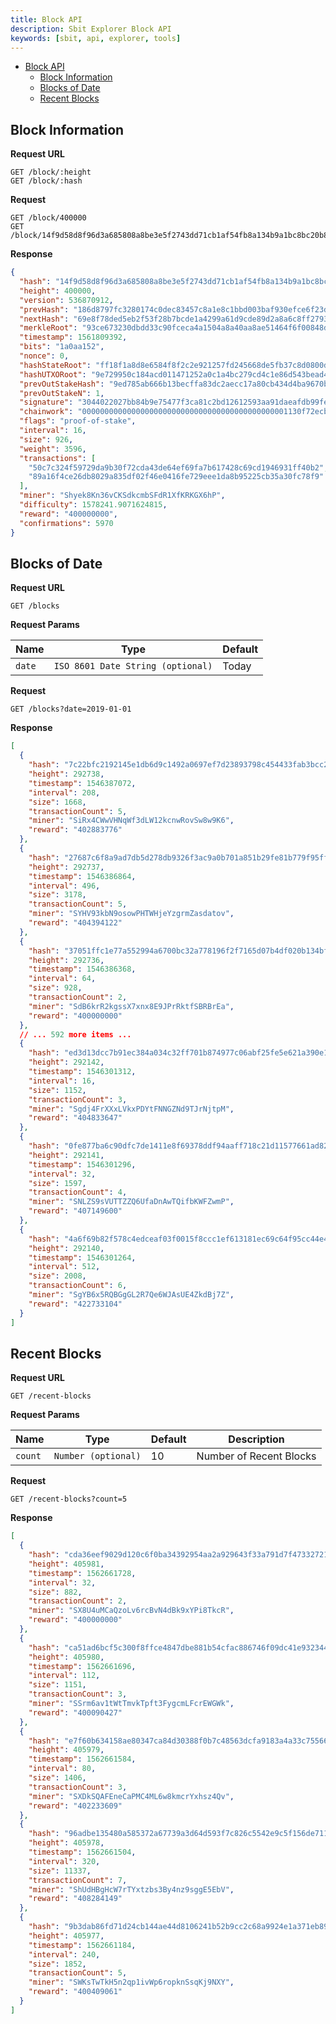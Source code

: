 ```yaml
---
title: Block API
description: Sbit Explorer Block API
keywords: [sbit, api, explorer, tools]
---
```



- [Block API](#block-api)
  - [Block Information](#block-information)
  - [Blocks of Date](#blocks-of-date)
  - [Recent Blocks](#recent-blocks)


## Block Information

**Request URL**
```
GET /block/:height
GET /block/:hash
```

**Request**
```
GET /block/400000
GET /block/14f9d58d8f96d3a685808a8be3e5f2743dd71cb1af54fb8a134b9a1bc8bc20b8
```

**Response**
```json
{
  "hash": "14f9d58d8f96d3a685808a8be3e5f2743dd71cb1af54fb8a134b9a1bc8bc20b8",
  "height": 400000,
  "version": 536870912,
  "prevHash": "186d8797fc3280174c0dec83457c8a1e8c1bbd003baf930efce6f23d6cf2ac5a",
  "nextHash": "69e8f78ded5eb2f53f28b7bcde1a4299a61d9cde89d2a8a6c8ff2793fc777119",
  "merkleRoot": "93ce673230dbdd33c90fceca4a1504a8a40aa8ae51464f6f00848d239f08e0b8",
  "timestamp": 1561809392,
  "bits": "1a0aa152",
  "nonce": 0,
  "hashStateRoot": "ff18f1a8d8e6584f8f2c2e921257fd245668de5fb37c8d0800de675eaf673d21",
  "hashUTXORoot": "9e729950c184acd011471252a0c1a4bc279cd4c1e86d543bead4af6df787b2dd",
  "prevOutStakeHash": "9ed785ab666b13becffa83dc2aecc17a80cb434d4ba9670be455e15e730a2d2d",
  "prevOutStakeN": 1,
  "signature": "3044022027bb84b9e75477f3ca81c2bd12612593aa91daeafdb99feef7bbd2b560fb16ba022049e9af798574c8cfc70cd145d9cb223beff9ebf3576eada1c508e21c4edade46",
  "chainwork": "0000000000000000000000000000000000000000000001130f72ecb5f976a847",
  "flags": "proof-of-stake",
  "interval": 16,
  "size": 926,
  "weight": 3596,
  "transactions": [
    "50c7c324f59729da9b30f72cda43de64ef69fa7b617428c69cd1946931ff40b2",
    "89a16f4ce26db8029a835df02f46e0416fe729eee1da8b95225cb35a30fc78f9"
  ],
  "miner": "Shyek8Kn36vCKSdkcmbSFdR1XfKRKGX6hP",
  "difficulty": 1578241.9071624815,
  "reward": "400000000",
  "confirmations": 5970
}
```


## Blocks of Date

**Request URL**
```
GET /blocks
```
**Request Params**
<table>
    <thead>
        <tr>
            <th>Name</th>
            <th>Type</th>
            <th>Default</th>
        </tr>
    </thead>
    <tbody>
        <tr>
            <td>
              <code>date</code>
            </td>
            <td>
              <code>ISO 8601 Date String (optional)</code>
            </td>
            <td>Today</td>
        </tr>
    </tbody>
</table>

**Request**
```
GET /blocks?date=2019-01-01
```

**Response**
```json
[
  {
    "hash": "7c22bfc2192145e1db6d9c1492a0697ef7d23893798c454433fab3bcc2c2b35d",
    "height": 292738,
    "timestamp": 1546387072,
    "interval": 208,
    "size": 1668,
    "transactionCount": 5,
    "miner": "SiRx4CWwVHNqWf3dLW12kcnwRovSw8w9K6",
    "reward": "402883776"
  },
  {
    "hash": "27687c6f8a9ad7db5d278db9326f3ac9a0b701a851b29fe81b779f95ff759056",
    "height": 292737,
    "timestamp": 1546386864,
    "interval": 496,
    "size": 3178,
    "transactionCount": 5,
    "miner": "SYHV93kbN9osowPHTWHjeYzgrmZasdatov",
    "reward": "404394122"
  },
  {
    "hash": "37051ffc1e77a552994a6700bc32a778196f2f7165d07b4df020b134bf662021",
    "height": 292736,
    "timestamp": 1546386368,
    "interval": 64,
    "size": 928,
    "transactionCount": 2,
    "miner": "SdB6krR2kgssX7xnx8E9JPrRktfSBRBrEa",
    "reward": "400000000"
  },
  // ... 592 more items ...
  {
    "hash": "ed3d13dcc7b91ec384a034c32ff701b874977c06abf25fe5e621a390e147f7f7",
    "height": 292142,
    "timestamp": 1546301312,
    "interval": 16,
    "size": 1152,
    "transactionCount": 3,
    "miner": "Sgdj4FrXXxLVkxPDYtFNNGZNd9TJrNjtpM",
    "reward": "404833647"
  },
  {
    "hash": "0fe877ba6c90dfc7de1411e8f69378ddf94aaff718c21d11577661ad82898da1",
    "height": 292141,
    "timestamp": 1546301296,
    "interval": 32,
    "size": 1597,
    "transactionCount": 4,
    "miner": "SNLZS9sVUTTZZQ6UfaDnAwTQifbKWFZwmP",
    "reward": "407149600"
  },
  {
    "hash": "4a6f69b82f578c4edceaf03f0015f8ccc1ef613181ec69c64f95cc44e4c6ddc2",
    "height": 292140,
    "timestamp": 1546301264,
    "interval": 512,
    "size": 2008,
    "transactionCount": 6,
    "miner": "SgYB6x5RQBGgGL2R7Qe6WJAsUE4ZkdBj7Z",
    "reward": "422733104"
  }
]
```


## Recent Blocks

**Request URL**
```
GET /recent-blocks
```
**Request Params**
<table>
    <thead>
        <tr>
            <th>Name</th>
            <th>Type</th>
            <th>Default</th>
            <th>Description</th>
        </tr>
    </thead>
    <tbody>
        <tr>
            <td>
              <code>count</code>
            </td>
            <td>
              <code>Number (optional)</code>
            </td>
            <td>10</td>
            <td>Number of Recent Blocks</td>
        </tr>
    </tbody>
</table>

**Request**
```
GET /recent-blocks?count=5
```

**Response**
```json
[
  {
    "hash": "cda36eef9029d120c6f0ba34392954aa2a929643f33a791d7f47332721a7ab86",
    "height": 405981,
    "timestamp": 1562661728,
    "interval": 32,
    "size": 882,
    "transactionCount": 2,
    "miner": "SX8U4uMCaQzoLv6rcBvN4dBk9xYPi8TkcR",
    "reward": "400000000"
  },
  {
    "hash": "ca51ad6bcf5c300f8ffce4847dbe881b54cfac886746f09dc41e9323447f2ca2",
    "height": 405980,
    "timestamp": 1562661696,
    "interval": 112,
    "size": 1151,
    "transactionCount": 3,
    "miner": "SSrm6av1tWtTmvkTpft3FygcmLFcrEWGWk",
    "reward": "400090427"
  },
  {
    "hash": "e7f60b634158ae80347ca84d30388f0b7c48563dcfa9183a4a33c755668636fb",
    "height": 405979,
    "timestamp": 1562661584,
    "interval": 80,
    "size": 1406,
    "transactionCount": 3,
    "miner": "SXDkSQAFEneCaPMC4ML6w8kmcrYxhsz4Qv",
    "reward": "402233609"
  },
  {
    "hash": "96adbe135480a585372a67739a3d64d593f7c826c5542e9c5f156de711a7df81",
    "height": 405978,
    "timestamp": 1562661504,
    "interval": 320,
    "size": 11337,
    "transactionCount": 7,
    "miner": "ShUdHBgHcW7rTYxtzbs3By4nz9sggE5EbV",
    "reward": "408284149"
  },
  {
    "hash": "9b3dab86fd71d24cb144ae44d8106241b52b9cc2c68a9924e1a371eb897ed4fe",
    "height": 405977,
    "timestamp": 1562661184,
    "interval": 240,
    "size": 1852,
    "transactionCount": 5,
    "miner": "SWKsTwTkH5n2qp1ivWp6ropknSsqKj9NXY",
    "reward": "400409061"
  }
]
```
